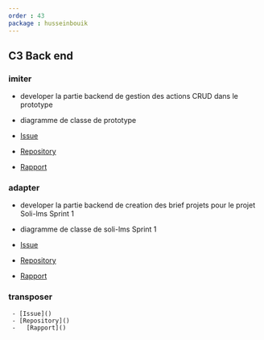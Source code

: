 ```yaml
---
order : 43
package : husseinbouik
---
```

## C3 Back end

### imiter
  
   -  developer la partie backend de gestion des actions CRUD dans le prototype
 
   -  diagramme de classe de prototype 

   - [Issue](https://github.com/labs-web/prototype/issues/191)
 
   - [Repository](https://github.com/labs-web/prototype)
 
   - [Rapport](https://labs-web.github.io/prototype/documentation/authorization/)

### adapter

   -  developer la partie backend de  creation des brief projets pour le projet Soli-lms Sprint 1
   
   -  diagramme de classe de soli-lms Sprint 1
   
   - [Issue]()
   
   - [Repository]()
   
   - [Rapport]()
  
### transposer

     - [Issue]()
     - [Repository]()
     -   [Rapport]()
